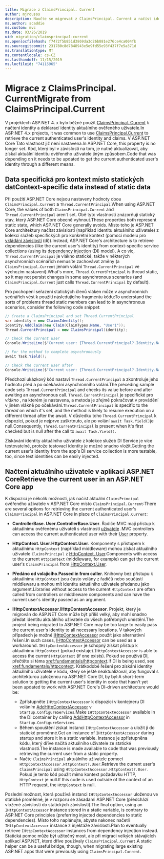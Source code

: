 ```yaml
---
title: Migrace z ClaimsPrincipal. Current
author: mjrousos
description: Naučte se migrovat z ClaimsPrincipal. Current a načíst identitu a deklarace identity aktuálně ověřeného uživatele v ASP.NET Core.
ms.author: scaddie
ms.custom: mvc
ms.date: 03/26/2019
uid: migration/claimsprincipal-current
ms.openlocfilehash: f7472f5b851d3869da3d26b881e276ce4ca004fb
ms.sourcegitcommit: 231780c8d7848943e5e9fd55e93f437f7e5a371d
ms.translationtype: MT
ms.contentlocale: cs-CZ
ms.lasthandoff: 11/15/2019
ms.locfileid: "74115965"
---
```

# <a name="migrate-from-claimsprincipalcurrent"></a><span data-ttu-id="f1db4-103">Migrace z ClaimsPrincipal. Current</span><span class="sxs-lookup"><span data-stu-id="f1db4-103">Migrate from ClaimsPrincipal.Current</span></span>

<span data-ttu-id="f1db4-104">V projektech ASP.NET 4. x bylo běžné použít [ClaimsPrincipal. Current](/dotnet/api/system.security.claims.claimsprincipal.current) k načtení identity a deklarací identity aktuálního ověřeného uživatele.</span><span class="sxs-lookup"><span data-stu-id="f1db4-104">In ASP.NET 4.x projects, it was common to use [ClaimsPrincipal.Current](/dotnet/api/system.security.claims.claimsprincipal.current) to retrieve the current authenticated user's identity and claims.</span></span> <span data-ttu-id="f1db4-105">V ASP.NET Core Tato vlastnost již není nastavena.</span><span class="sxs-lookup"><span data-stu-id="f1db4-105">In ASP.NET Core, this property is no longer set.</span></span> <span data-ttu-id="f1db4-106">Kód, který byl v závislosti na tom, je nutné aktualizovat, aby získal aktuální identitu ověřeného uživatele jiným způsobem.</span><span class="sxs-lookup"><span data-stu-id="f1db4-106">Code that was depending on it needs to be updated to get the current authenticated user's identity through a different means.</span></span>

## <a name="context-specific-data-instead-of-static-data"></a><span data-ttu-id="f1db4-107">Data specifická pro kontext místo statických dat</span><span class="sxs-lookup"><span data-stu-id="f1db4-107">Context-specific data instead of static data</span></span>

<span data-ttu-id="f1db4-108">Při použití ASP.NET Core nejsou nastaveny hodnoty obou `ClaimsPrincipal.Current` a `Thread.CurrentPrincipal`.</span><span class="sxs-lookup"><span data-stu-id="f1db4-108">When using ASP.NET Core, the values of both `ClaimsPrincipal.Current` and `Thread.CurrentPrincipal` aren't set.</span></span> <span data-ttu-id="f1db4-109">Obě tyto vlastnosti znázorňují statický stav, který ASP.NET Core obecně vyhnout.</span><span class="sxs-lookup"><span data-stu-id="f1db4-109">These properties both represent static state, which ASP.NET Core generally avoids.</span></span> <span data-ttu-id="f1db4-110">Místo toho je ASP.NET Core architektury načítat závislosti (například identitu aktuálního uživatele) z kolekcí služeb specifických pro konkrétní kontext (pomocí modelu pro [vkládání závislostí](xref:fundamentals/dependency-injection) (di)).</span><span class="sxs-lookup"><span data-stu-id="f1db4-110">Instead, ASP.NET Core's architecture is to retrieve dependencies (like the current user's identity) from context-specific service collections (using its [dependency injection](xref:fundamentals/dependency-injection) (DI) model).</span></span> <span data-ttu-id="f1db4-111">A co víc, `Thread.CurrentPrincipal` je vlákno statické, takže v některých asynchronních scénářích nemusíte zachovávat změny (a `ClaimsPrincipal.Current` jenom volání `Thread.CurrentPrincipal` ve výchozím nastavení).</span><span class="sxs-lookup"><span data-stu-id="f1db4-111">What's more, `Thread.CurrentPrincipal` is thread static, so it may not persist changes in some asynchronous scenarios (and `ClaimsPrincipal.Current` just calls `Thread.CurrentPrincipal` by default).</span></span>

<span data-ttu-id="f1db4-112">Pro pochopení seřazení statických členů vláken může v asynchronních scénářích vést k použití následujícího fragmentu kódu:</span><span class="sxs-lookup"><span data-stu-id="f1db4-112">To understand the sorts of problems thread static members can lead to in asynchronous scenarios, consider the following code snippet:</span></span>

```csharp
// Create a ClaimsPrincipal and set Thread.CurrentPrincipal
var identity = new ClaimsIdentity();
identity.AddClaim(new Claim(ClaimTypes.Name, "User1"));
Thread.CurrentPrincipal = new ClaimsPrincipal(identity);

// Check the current user
Console.WriteLine($"Current user: {Thread.CurrentPrincipal?.Identity.Name}");

// For the method to complete asynchronously
await Task.Yield();

// Check the current user after
Console.WriteLine($"Current user: {Thread.CurrentPrincipal?.Identity.Name}");
```

<span data-ttu-id="f1db4-113">Předchozí ukázkový kód nastaví `Thread.CurrentPrincipal` a zkontroluje jeho hodnotu před a po očekávání asynchronního volání.</span><span class="sxs-lookup"><span data-stu-id="f1db4-113">The preceding sample code sets `Thread.CurrentPrincipal` and checks its value before and after awaiting an asynchronous call.</span></span> <span data-ttu-id="f1db4-114">`Thread.CurrentPrincipal` je specifické pro *vlákno* , na kterém je nastavena, a metoda je zřejmě pokračovat v provádění v jiném vlákně po očekávání.</span><span class="sxs-lookup"><span data-stu-id="f1db4-114">`Thread.CurrentPrincipal` is specific to the *thread* on which it's set, and the method is likely to resume execution on a different thread after the await.</span></span> <span data-ttu-id="f1db4-115">V důsledku toho `Thread.CurrentPrincipal` k dispozici, pokud je nejprve zaškrtnuto, ale po volání `await Task.Yield()`je null.</span><span class="sxs-lookup"><span data-stu-id="f1db4-115">Consequently, `Thread.CurrentPrincipal` is present when it's first checked but is null after the call to `await Task.Yield()`.</span></span>

<span data-ttu-id="f1db4-116">Získávání identity aktuálního uživatele z kolekce služeb DI Service je více testovatelné, protože testovací identity je možné snadno vložit.</span><span class="sxs-lookup"><span data-stu-id="f1db4-116">Getting the current user's identity from the app's DI service collection is more testable, too, since test identities can be easily injected.</span></span>

## <a name="retrieve-the-current-user-in-an-aspnet-core-app"></a><span data-ttu-id="f1db4-117">Načtení aktuálního uživatele v aplikaci ASP.NET Core</span><span class="sxs-lookup"><span data-stu-id="f1db4-117">Retrieve the current user in an ASP.NET Core app</span></span>

<span data-ttu-id="f1db4-118">K dispozici je několik možností, jak načíst aktuální `ClaimsPrincipal` ověřeného uživatele v ASP.NET Core místo `ClaimsPrincipal.Current`:</span><span class="sxs-lookup"><span data-stu-id="f1db4-118">There are several options for retrieving the current authenticated user's `ClaimsPrincipal` in ASP.NET Core in place of `ClaimsPrincipal.Current`:</span></span>

* <span data-ttu-id="f1db4-119">**ControllerBase. User**.</span><span class="sxs-lookup"><span data-stu-id="f1db4-119">**ControllerBase.User**.</span></span> <span data-ttu-id="f1db4-120">Řadiče MVC mají přístup k aktuálnímu ověřenému uživateli s vlastností [uživatele](/dotnet/api/microsoft.aspnetcore.mvc.controllerbase.user) .</span><span class="sxs-lookup"><span data-stu-id="f1db4-120">MVC controllers can access the current authenticated user with their [User](/dotnet/api/microsoft.aspnetcore.mvc.controllerbase.user) property.</span></span>
* <span data-ttu-id="f1db4-121">**HttpContext. User**.</span><span class="sxs-lookup"><span data-stu-id="f1db4-121">**HttpContext.User**.</span></span> <span data-ttu-id="f1db4-122">Komponenty s přístupem k aktuálnímu `HttpContext` (například middleware) mohou získat aktuálního uživatele `ClaimsPrincipal` z [HttpContext. User](/dotnet/api/microsoft.aspnetcore.http.httpcontext.user).</span><span class="sxs-lookup"><span data-stu-id="f1db4-122">Components with access to the current `HttpContext` (middleware, for example) can get the current user's `ClaimsPrincipal` from [HttpContext.User](/dotnet/api/microsoft.aspnetcore.http.httpcontext.user).</span></span>
* <span data-ttu-id="f1db4-123">**Předáno od volajícího**.</span><span class="sxs-lookup"><span data-stu-id="f1db4-123">**Passed in from caller**.</span></span> <span data-ttu-id="f1db4-124">Knihovny bez přístupu k aktuálnímu `HttpContext` jsou často volány z řadičů nebo součástí middlewaru a mohou mít identitu aktuálního uživatele předanou jako argument.</span><span class="sxs-lookup"><span data-stu-id="f1db4-124">Libraries without access to the current `HttpContext` are often called from controllers or middleware components and can have the current user's identity passed as an argument.</span></span>
* <span data-ttu-id="f1db4-125">**IHttpContextAccessor**.</span><span class="sxs-lookup"><span data-stu-id="f1db4-125">**IHttpContextAccessor**.</span></span> <span data-ttu-id="f1db4-126">Projekt, který je migrován do ASP.NET Core může být příliš velký, aby mohl snadno předat identitu aktuálního uživatele do všech potřebných umístění.</span><span class="sxs-lookup"><span data-stu-id="f1db4-126">The project being migrated to ASP.NET Core may be too large to easily pass the current user's identity to all necessary locations.</span></span> <span data-ttu-id="f1db4-127">V takových případech je možné [IHttpContextAccessor](/dotnet/api/microsoft.aspnetcore.http.ihttpcontextaccessor) použít jako alternativní řešení.</span><span class="sxs-lookup"><span data-stu-id="f1db4-127">In such cases, [IHttpContextAccessor](/dotnet/api/microsoft.aspnetcore.http.ihttpcontextaccessor) can be used as a workaround.</span></span> <span data-ttu-id="f1db4-128">`IHttpContextAccessor` je schopný získat přístup k aktuálnímu `HttpContext` (pokud existuje).</span><span class="sxs-lookup"><span data-stu-id="f1db4-128">`IHttpContextAccessor` is able to access the current `HttpContext` (if one exists).</span></span> <span data-ttu-id="f1db4-129">Pokud se používá DI, přečtěte si téma <xref:fundamentals/httpcontext>.</span><span class="sxs-lookup"><span data-stu-id="f1db4-129">If DI is being used, see <xref:fundamentals/httpcontext>.</span></span> <span data-ttu-id="f1db4-130">Krátkodobé řešení pro získání identity aktuálního uživatele v kódu, který se ještě neaktualizoval, aby fungoval s architekturou založenou na ASP.NET Core DI, by byl:</span><span class="sxs-lookup"><span data-stu-id="f1db4-130">A short-term solution to getting the current user's identity in code that hasn't yet been updated to work with ASP.NET Core's DI-driven architecture would be:</span></span>

  * <span data-ttu-id="f1db4-131">Zpřístupněte `IHttpContextAccessor` k dispozici v kontejneru DI voláním [AddHttpContextAccessor](https://github.com/aspnet/Hosting/issues/793) v `Startup.ConfigureServices`.</span><span class="sxs-lookup"><span data-stu-id="f1db4-131">Make `IHttpContextAccessor` available in the DI container by calling [AddHttpContextAccessor](https://github.com/aspnet/Hosting/issues/793) in `Startup.ConfigureServices`.</span></span>
  * <span data-ttu-id="f1db4-132">Během spouštění získat instanci `IHttpContextAccessor` a uložit ji do statické proměnné.</span><span class="sxs-lookup"><span data-stu-id="f1db4-132">Get an instance of `IHttpContextAccessor` during startup and store it in a static variable.</span></span> <span data-ttu-id="f1db4-133">Instance je zpřístupněna kódu, který dříve načítá aktuálního uživatele ze statické vlastnosti.</span><span class="sxs-lookup"><span data-stu-id="f1db4-133">The instance is made available to code that was previously retrieving the current user from a static property.</span></span>
  * <span data-ttu-id="f1db4-134">Načte `ClaimsPrincipal` aktuálního uživatele pomocí `HttpContextAccessor.HttpContext?.User`.</span><span class="sxs-lookup"><span data-stu-id="f1db4-134">Retrieve the current user's `ClaimsPrincipal` using `HttpContextAccessor.HttpContext?.User`.</span></span> <span data-ttu-id="f1db4-135">Pokud je tento kód použit mimo kontext požadavku HTTP, `HttpContext` je null.</span><span class="sxs-lookup"><span data-stu-id="f1db4-135">If this code is used outside of the context of an HTTP request, the `HttpContext` is null.</span></span>

<span data-ttu-id="f1db4-136">Poslední možnost, která používá instanci `IHttpContextAccessor` uloženou ve statické proměnné, je v rozporu se zásadami ASP.NET Core (předchází vložené závislosti do statických závislostí).</span><span class="sxs-lookup"><span data-stu-id="f1db4-136">The final option, using an `IHttpContextAccessor` instance stored in a static variable, is contrary to ASP.NET Core principles (preferring injected dependencies to static dependencies).</span></span> <span data-ttu-id="f1db4-137">Místo toho naplánujte, abyste nakonec načetli `IHttpContextAccessor` instance z injektáže závislosti.</span><span class="sxs-lookup"><span data-stu-id="f1db4-137">Plan to eventually retrieve `IHttpContextAccessor` instances from dependency injection instead.</span></span> <span data-ttu-id="f1db4-138">Statická pomoc může být užitečný most, ale při migraci velkých stávajících aplikací ASP.NET, které dříve používaly `ClaimsPrincipal.Current`.</span><span class="sxs-lookup"><span data-stu-id="f1db4-138">A static helper can be a useful bridge, though, when migrating large existing ASP.NET apps that were previously using `ClaimsPrincipal.Current`.</span></span>
